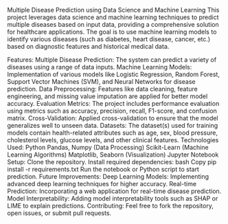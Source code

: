 Multiple Disease Prediction using Data Science and Machine Learning
This project leverages data science and machine learning techniques to predict multiple diseases based on input data, providing a comprehensive solution for healthcare applications. The goal is to use machine learning models to identify various diseases (such as diabetes, heart disease, cancer, etc.) based on diagnostic features and historical medical data.

Features:
Multiple Disease Prediction: The system can predict a variety of diseases using a range of data inputs.
Machine Learning Models: Implementation of various models like Logistic Regression, Random Forest, Support Vector Machines (SVM), and Neural Networks for disease prediction.
Data Preprocessing: Features like data cleaning, feature engineering, and missing value imputation are applied for better model accuracy.
Evaluation Metrics: The project includes performance evaluation using metrics such as accuracy, precision, recall, F1-score, and confusion matrix.
Cross-Validation: Applied cross-validation to ensure that the model generalizes well to unseen data.
Datasets:
The dataset(s) used for training models contain health-related attributes such as age, sex, blood pressure, cholesterol levels, glucose levels, and other clinical features.
Technologies Used:
Python
Pandas, Numpy (Data Processing)
Scikit-Learn (Machine Learning Algorithms)
Matplotlib, Seaborn (Visualization)
Jupyter Notebook
Setup:
Clone the repository.
Install required dependencies:
bash
Copy
pip install -r requirements.txt
Run the notebook or Python script to start prediction.
Future Improvements:
Deep Learning Models: Implementing advanced deep learning techniques for higher accuracy.
Real-time Prediction: Incorporating a web application for real-time disease prediction.
Model Interpretability: Adding model interpretability tools such as SHAP or LIME to explain predictions.
Contributing:
Feel free to fork the repository, open issues, or submit pull requests.
